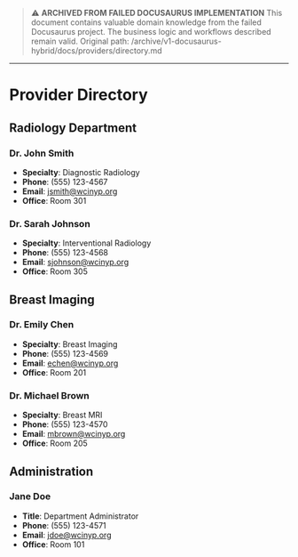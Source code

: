 > ⚠️ **ARCHIVED FROM FAILED DOCUSAURUS IMPLEMENTATION**
> This document contains valuable domain knowledge from the failed Docusaurus project.
> The business logic and workflows described remain valid.
> Original path: /archive/v1-docusaurus-hybrid/docs/providers/directory.md

---

# Provider Directory

## Radiology Department

### Dr. John Smith
- **Specialty**: Diagnostic Radiology
- **Phone**: (555) 123-4567
- **Email**: jsmith@wcinyp.org
- **Office**: Room 301

### Dr. Sarah Johnson
- **Specialty**: Interventional Radiology
- **Phone**: (555) 123-4568
- **Email**: sjohnson@wcinyp.org
- **Office**: Room 305

## Breast Imaging

### Dr. Emily Chen
- **Specialty**: Breast Imaging
- **Phone**: (555) 123-4569
- **Email**: echen@wcinyp.org
- **Office**: Room 201

### Dr. Michael Brown
- **Specialty**: Breast MRI
- **Phone**: (555) 123-4570
- **Email**: mbrown@wcinyp.org
- **Office**: Room 205

## Administration

### Jane Doe
- **Title**: Department Administrator
- **Phone**: (555) 123-4571
- **Email**: jdoe@wcinyp.org
- **Office**: Room 101